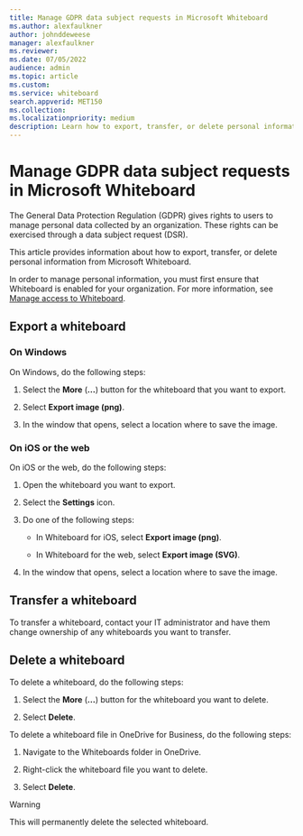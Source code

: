 ```yaml
---
title: Manage GDPR data subject requests in Microsoft Whiteboard
ms.author: alexfaulkner
author: johnddeweese
manager: alexfaulkner
ms.reviewer: 
ms.date: 07/05/2022
audience: admin
ms.topic: article
ms.custom: 
ms.service: whiteboard
search.appverid: MET150
ms.collection: 
ms.localizationpriority: medium
description: Learn how to export, transfer, or delete personal information from Microsoft Whiteboard.
---
```


# Manage GDPR data subject requests in Microsoft Whiteboard

The General Data Protection Regulation (GDPR) gives rights to users to manage personal data collected by an organization. These rights can be exercised through a data subject request (DSR).

This article provides information about how to export, transfer, or delete personal information from Microsoft Whiteboard.

In order to manage personal information, you must first ensure that Whiteboard is enabled for your organization. For more information, see [Manage access to Whiteboard](manage-whiteboard-access-organizations.md).

## Export a whiteboard

### On Windows

On Windows, do the following steps:

1. Select the **More** (**...**) button for the whiteboard that you want to export. 

2. Select **Export image (png)**.

3. In the window that opens, select a location where to save the image.

### On iOS or the web

On iOS or the web, do the following steps:

1. Open the whiteboard you want to export.

2. Select the **Settings** icon.

3. Do one of the following steps:

   - In Whiteboard for iOS, select **Export image (png)**.

   - In Whiteboard for the web, select **Export image (SVG)**.

4. In the window that opens, select a location where to save the image.

## Transfer a whiteboard

To transfer a whiteboard, contact your IT administrator and have them change ownership of any whiteboards you want to transfer.

## Delete a whiteboard

To delete a whiteboard, do the following steps:

1. Select the **More** (**...**) button for the whiteboard you want to delete.

2. Select **Delete**.

To delete a whiteboard file in OneDrive for Business, do the following steps:

1.	Navigate to the Whiteboards folder in OneDrive.

2.	Right-click the whiteboard file you want to delete.

3. Select **Delete**.

>[!WARNING]
> This will permanently delete the selected whiteboard.

